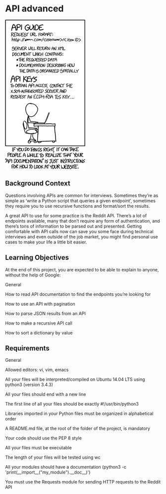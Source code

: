# API advanced

![API GUIDE](images/api.png)

## Background Context
<p>Questions involving APIs are common for interviews. Sometimes they’re as simple as ‘write a Python script that queries a given endpoint’, sometimes they require you to use recursive functions and format/sort the results.</p>

<p>A great API to use for some practice is the Reddit API. There’s a lot of endpoints available, many that don’t require any form of authentication, and there’s tons of information to be parsed out and presented. Getting comfortable with API calls now can save you some face during technical interviews and even outside of the job market, you might find personal use cases to make your life a little bit easier.</p>

## Learning Objectives
<p>At the end of this project, you are expected to be able to explain to anyone, without the help of Google:</p>

<p>General</p>
<p>How to read API documentation to find the endpoints you’re looking for</p>
<p>How to use an API with pagination</p>
<p>How to parse JSON results from an API</p>
<p>How to make a recursive API call</p>
<p>How to sort a dictionary by value</p>


## Requirements

General
<p>Allowed editors: vi, vim, emacs</p>
<p>All your files will be interpreted/compiled on Ubuntu 14.04 LTS using python3 (version 3.4.3)</p>
<p>All your files should end with a new line</p>
<p>The first line of all your files should be exactly #!/usr/bin/python3</p>
<p>Libraries imported in your Python files must be organized in alphabetical order</p>
<p>A README.md file, at the root of the folder of the project, is mandatory</p>
<p>Your code should use the PEP 8 style</p>
<p>All your files must be executable</p>
<p>The length of your files will be tested using wc</p>
<p>All your modules should have a documentation (python3 -c 'print(__import__("my_module").__doc__)')</p>
<p>You must use the Requests module for sending HTTP requests to the Reddit API</p>

